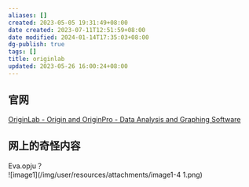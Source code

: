 ```yaml
---
aliases: []
created: 2023-05-05 19:31:49+08:00
date created: 2023-07-11T12:51:59+08:00
date modified: 2024-01-14T17:35:03+08:00
dg-publish: true
tags: []
title: originlab
updated: 2023-05-26 16:00:24+08:00
---
```


## 官网
[OriginLab - Origin and OriginPro - Data Analysis and Graphing Software](https://www.originlab.com/)

## 网上的奇怪内容
Eva.opju？  
![image1](/img/user/resources/attachments/image1-4 1.png)